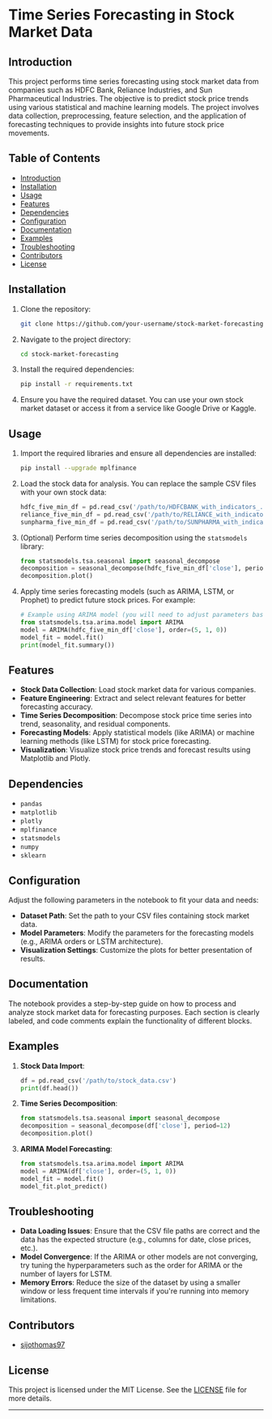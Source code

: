 # Time Series Forecasting in Stock Market Data

## Introduction
This project performs time series forecasting using stock market data from companies such as HDFC Bank, Reliance Industries, and Sun Pharmaceutical Industries. The objective is to predict stock price trends using various statistical and machine learning models. The project involves data collection, preprocessing, feature selection, and the application of forecasting techniques to provide insights into future stock price movements.

## Table of Contents
- [Introduction](#introduction)
- [Installation](#installation)
- [Usage](#usage)
- [Features](#features)
- [Dependencies](#dependencies)
- [Configuration](#configuration)
- [Documentation](#documentation)
- [Examples](#examples)
- [Troubleshooting](#troubleshooting)
- [Contributors](#contributors)
- [License](#license)

## Installation
1. Clone the repository:
   ```bash
   git clone https://github.com/your-username/stock-market-forecasting.git
   ```
2. Navigate to the project directory:
   ```bash
   cd stock-market-forecasting
   ```
3. Install the required dependencies:
   ```bash
   pip install -r requirements.txt
   ```

4. Ensure you have the required dataset. You can use your own stock market dataset or access it from a service like Google Drive or Kaggle.

## Usage
1. Import the required libraries and ensure all dependencies are installed:
   ```bash
   pip install --upgrade mplfinance
   ```

2. Load the stock data for analysis. You can replace the sample CSV files with your own stock data:
   ```python
   hdfc_five_min_df = pd.read_csv('/path/to/HDFCBANK_with_indicators_.csv')
   reliance_five_min_df = pd.read_csv('/path/to/RELIANCE_with_indicators_.csv')
   sunpharma_five_min_df = pd.read_csv('/path/to/SUNPHARMA_with_indicators_.csv')
   ```

3. (Optional) Perform time series decomposition using the `statsmodels` library:
   ```python
   from statsmodels.tsa.seasonal import seasonal_decompose
   decomposition = seasonal_decompose(hdfc_five_min_df['close'], period=12)
   decomposition.plot()
   ```

4. Apply time series forecasting models (such as ARIMA, LSTM, or Prophet) to predict future stock prices. For example:
   ```python
   # Example using ARIMA model (you will need to adjust parameters based on your data)
   from statsmodels.tsa.arima.model import ARIMA
   model = ARIMA(hdfc_five_min_df['close'], order=(5, 1, 0))
   model_fit = model.fit()
   print(model_fit.summary())
   ```

## Features
- **Stock Data Collection**: Load stock market data for various companies.
- **Feature Engineering**: Extract and select relevant features for better forecasting accuracy.
- **Time Series Decomposition**: Decompose stock price time series into trend, seasonality, and residual components.
- **Forecasting Models**: Apply statistical models (like ARIMA) or machine learning methods (like LSTM) for stock price forecasting.
- **Visualization**: Visualize stock price trends and forecast results using Matplotlib and Plotly.

## Dependencies
- `pandas`
- `matplotlib`
- `plotly`
- `mplfinance`
- `statsmodels`
- `numpy`
- `sklearn`

## Configuration
Adjust the following parameters in the notebook to fit your data and needs:
- **Dataset Path**: Set the path to your CSV files containing stock market data.
- **Model Parameters**: Modify the parameters for the forecasting models (e.g., ARIMA orders or LSTM architecture).
- **Visualization Settings**: Customize the plots for better presentation of results.

## Documentation
The notebook provides a step-by-step guide on how to process and analyze stock market data for forecasting purposes. Each section is clearly labeled, and code comments explain the functionality of different blocks.

## Examples
1. **Stock Data Import**:
   ```python
   df = pd.read_csv('/path/to/stock_data.csv')
   print(df.head())
   ```

2. **Time Series Decomposition**:
   ```python
   from statsmodels.tsa.seasonal import seasonal_decompose
   decomposition = seasonal_decompose(df['close'], period=12)
   decomposition.plot()
   ```

3. **ARIMA Model Forecasting**:
   ```python
   from statsmodels.tsa.arima.model import ARIMA
   model = ARIMA(df['close'], order=(5, 1, 0))
   model_fit = model.fit()
   model_fit.plot_predict()
   ```

## Troubleshooting
- **Data Loading Issues**: Ensure that the CSV file paths are correct and the data has the expected structure (e.g., columns for date, close prices, etc.).
- **Model Convergence**: If the ARIMA or other models are not converging, try tuning the hyperparameters such as the order for ARIMA or the number of layers for LSTM.
- **Memory Errors**: Reduce the size of the dataset by using a smaller window or less frequent time intervals if you're running into memory limitations.

## Contributors
- [sijothomas97](https://github.com/sijothomas97)

## License
This project is licensed under the MIT License. See the [LICENSE](LICENSE) file for more details.

---
